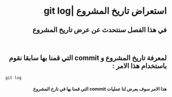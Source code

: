 # <div dir=rtl>  استعراض تاريخ المشروع |git log </div>
##  <div dir=rtl>  في هذا الفصل سنتحدث عن عرض  تاريخ المشروع </div> 
<br>


## <div dir=rtl > لمعرفة تاريخ المشروع و commit التي قمنا بها سابقا نقوم باستخدام هذا الامر :</div>

```
git log
```
#### <div dir=rtl> هذا الامر سوف يعرض لنا عمليات commit التي قمنا بها في تارخ المشروع </div>